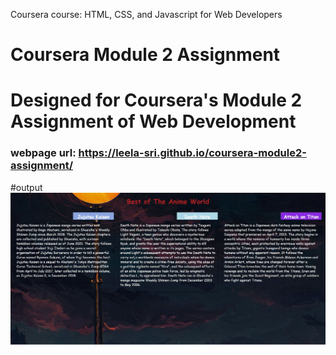 Coursera course: HTML, CSS, and Javascript for Web Developers
# Coursera Module 2 Assignment
# Designed for Coursera's Module 2 Assignment of Web Development
### webpage url: https://leela-sri.github.io/coursera-module2-assignment/

#output
![](https://github.com/LEELA-SRI/coursera-module2-assignment/raw/main/output.JPG)
